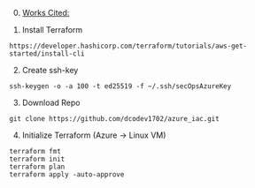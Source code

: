 0. [Works Cited:](https://www.youtube.com/watch?v=V53AHWun17s)

1. Install Terraform
```code
https://developer.hashicorp.com/terraform/tutorials/aws-get-started/install-cli
```

2. Create ssh-key
```code
ssh-keygen -o -a 100 -t ed25519 -f ~/.ssh/secOpsAzureKey
```

3. Download Repo
```code
git clone https://github.com/dcodev1702/azure_iac.git
```

4. Initialize Terraform (Azure -> Linux VM)
```code
terraform fmt
terraform init
terraform plan
terraform apply -auto-approve
```
